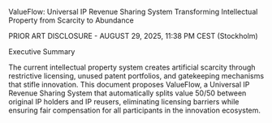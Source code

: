 ValueFlow: Universal IP Revenue Sharing System
Transforming Intellectual Property from Scarcity to Abundance 

PRIOR ART DISCLOSURE - AUGUST 29, 2025, 11:38 PM CEST (Stockholm)

Executive Summary

The current intellectual property system creates artificial scarcity through restrictive licensing, unused patent portfolios, and gatekeeping
mechanisms that stifle innovation. This document proposes ValueFlow, a Universal IP Revenue Sharing System that automatically splits value 50/50
between original IP holders and IP reusers, eliminating licensing barriers while ensuring fair compensation for all participants in the innovation ecosystem.
